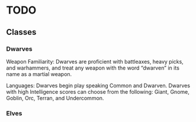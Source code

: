 # TODO

## Classes

### Dwarves

Weapon Familiarity: Dwarves are proficient with battleaxes, heavy picks, and warhammers, and treat
any weapon with the word “dwarven” in its name as a martial weapon.

Languages: Dwarves begin play speaking Common and Dwarven. Dwarves with high Intelligence
scores can choose from the following: Giant, Gnome, Goblin, Orc, Terran, and Undercommon.

### Elves

